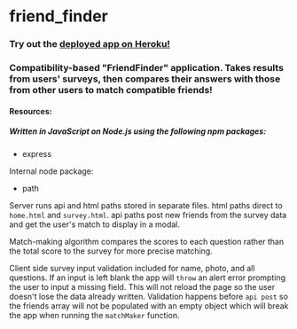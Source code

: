 # friend_finder

### Try out the [deployed app on Heroku!](https://boiling-mesa-36337.herokuapp.com/)

### Compatibility-based "FriendFinder" application. Takes results from users' surveys, then compares their answers with those from other users to match compatible friends!

#### Resources:
##### Written in JavaScript on Node.js using the following npm packages: 
* express 

Internal node package: 
* path

Server runs api and html paths stored in separate files. html paths direct to `home.html` and `survey.html`. api paths post new friends from the survey data and get the user's match to display in a modal.

Match-making algorithm compares the scores to each question rather than the total score to the survey for more precise matching.

Client side survey input validation included for name, photo, and all questions. If an input is left blank the app will `throw` an alert error prompting the user to input a missing field. This will not reload the page so the user doesn't lose the data already written. Validation happens before `api post` so the friends array will not be populated with an empty object which will break the app when running the `matchMaker` function.
